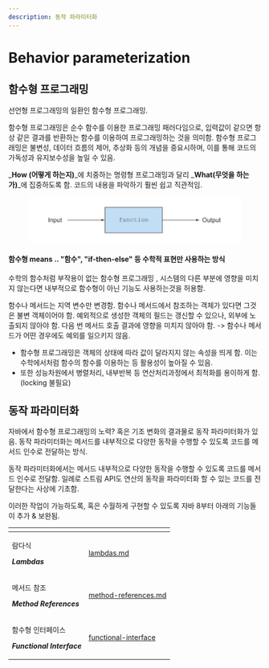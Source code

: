```yaml
---
description: 동작 파라미터화
---
```


# Behavior parameterization

## 함수형 프로그래밍&#x20;

선언형 프로그래밍의 일환인 함수형 프로그래밍.&#x20;

함수형 프로그래밍은 순수 함수를 이용한 프로그래밍 패러다임으로, 입력값이 같으면 항상 같은 결과를 반환하는 함수를 이용하여 프로그래밍하는 것을 의미함. 함수형 프로그래밍은 불변성, 데이터 흐름의 제어, 추상화 등의 개념을 중요시하며, 이를 통해 코드의 가독성과 유지보수성을 높일 수 있음.

_**How (어떻게 하는지)**_에 치중하는 명령형 프로그래밍과 달리 _**What(무엇을 하는가)**_에 집중하도록 함. 코드의 내용을 파악하기 훨씬 쉽고 직관적임.&#x20;

<figure><img src="../../../.gitbook/assets/image (24).png" alt=""><figcaption></figcaption></figure>

#### &#x20;함수형  means .. "함수", "if-then-else" 등 수학적 표현만 사용하는 방식

수학의 함수처럼 부작용이 없는 함수형 프로그래밍 , 시스템의 다른 부분에 영향을 미치지 않는다면 내부적으로 함수형이 아닌 기능도 사용하는것을 허용함.&#x20;

함수나 메서드는 지역 변수만 변경함. 함수나 메서드에서 참조하는 객체가 있다면 그것은 불변 객체이어야 함. 예외적으로 생성한 객체의 필드는 갱신할 수 있으나, 외부에 노출되지 않아야 함. 다음 번 메서드 호출 결과에 영향을 미치지 않아야 함. -> 함수나 메서드가 어떤 경우에도 예외를 일으키지 않음.&#x20;

* 함수형 프로그래밍은 객체의 상태에 따라 값이 달라지지 않는 속성을 띄게 함. 이는 수학에서처럼 함수의 함수를 이용하는 등 활용성이 높아질 수 있음.&#x20;
* 또한 성능차원에서 병렬처리, 내부반복 등 연산처리과정에서 최적화를 용이하게 함. (locking 불필요)&#x20;

## 동작 파라미터화&#x20;

자바에서 함수형 프로그래밍의 노력? 혹은 기조 변화의 결과물로 동작 파라미터화가 있음. 동작 파라미터화는 메서드를 내부적으로 다양한 동작을 수행할 수 있도록 코드를 메서드 인수로 전달하는 방식.&#x20;

동작 파라미터화에서는 메서드 내부적으로 다양한 동작을 수행할 수 있도록 코드를 메서드 인수로 전달함. 일례로 스트림 API도 연산의 동작을 파라미터화 할 수 있는 코드를 전달한다는 사상에 기초함.&#x20;

이러한 작업이 가능하도록, 혹은 수월하게 구현할 수 있도록 자바 8부터 아래의 기능들이 추가 & 보완됨.&#x20;

<table data-view="cards"><thead><tr><th></th><th data-hidden data-card-target data-type="content-ref"></th></tr></thead><tbody><tr><td><p>람다식</p><p><em><strong>Lambdas</strong></em> </p></td><td><a href="lambdas.md">lambdas.md</a></td></tr><tr><td><p>메서드 참조 </p><p><em><strong>Method References</strong></em></p></td><td><a href="method-references.md">method-references.md</a></td></tr><tr><td><p>함수형 인터페이스 </p><p><em><strong>Functional Interface</strong></em> </p></td><td><a href="functional-interface/">functional-interface</a></td></tr></tbody></table>

&#x20; &#x20;
